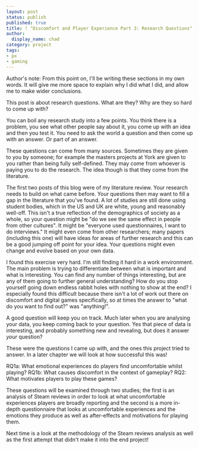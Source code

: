 ```yaml
---
layout: post
status: publish
published: true
title: ! "Discomfort and Player Experience Part 3: Research Questions"
author:
  display_name: chad
category: project
tags:
- px
- gaming
---
```


Author's note: From this point on, I'll be writing these sections in my own words. It will give me more space to explain why I did what I did, and allow me to make wider conclusions.

This post is about research questions. What are they? Why are they so hard to come up with?

<!--more-->

You can boil any research study into a few points. You think there is a problem, you see what other people say about it, you come up with an idea and then you test it. You need to ask the world a question and then come up with an answer. Or part of an answer.

These questions can come from many sources. Sometimes they are given to you by someone; for example the masters projects at York are given to you rather than being fully self-defined. They may come from whoever is paying you to do the research. The idea though is that they come from the literature. 

The first two posts of this blog were of my literature review. Your research needs to build on what came before. Your questions then may want to fill a gap in the literature that you've found. A lot of studies are still done using student bodies, which in the US and UK are white, young and reasonably well-off. This isn't a true reflection of the demographics of society as a whole, so your question might be "do we see the same effect in people from other cultures". It might be "everyone used questionnaires, I want to do interviews." It might even come from other researchers; many papers (including this one) will have ideas for areas of further research and this can be a good jumping off point for your idea. Your questions might even change and evolve based on your own data.

I found this exercise very hard. I'm still finding it hard in a work environment. The main problem is trying to differentiate between what is important and what is interesting. You can find any number of things interesting, but are any of them going to further general understanding? How do you stop yourself going down endless rabbit holes with nothing to show at the end? I especially found this difficult because there isn't a lot of work out there on discomfort and digital games specifically, so at times the answer to "what do you want to find out?" was "anything!".

A good question will keep you on track. Much later when you are analysing your data, you keep coming back to your question. Yes that piece of data is interesting, and probably something new and revealing, but does it answer *your* question?

These were the questions I came up with, and the ones this project tried to answer. In a later chapter we will look at how successful this was!

RQ1a: What emotional experiences do players find uncomfortable whilst playing?
RQ1b: What causes discomfort in the context of gameplay?
RQ2: What motivates players to play these games?

These questions will be examined through two studies; the first is an analysis of Steam reviews in order to look at what uncomfortable experiences players are broadly reporting and the second is a more in-depth questionnaire that looks at uncomfortable experiences and the emotions they produce as well as after-effects and motivations for playing them.

Next time is a look at the methodology of the Steam reviews analysis as well as the first attempt that didn't make it into the end project!
